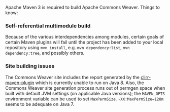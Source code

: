 <!--
Licensed to the Apache Software Foundation (ASF) under one
or more contributor license agreements.  See the NOTICE file
distributed with this work for additional information
regarding copyright ownership.  The ASF licenses this file
to you under the Apache License, Version 2.0 (the
"License"); you may not use this file except in compliance
with the License.  You may obtain a copy of the License at

  http://www.apache.org/licenses/LICENSE-2.0

Unless required by applicable law or agreed to in writing,
software distributed under the License is distributed on an
"AS IS" BASIS, WITHOUT WARRANTIES OR CONDITIONS OF ANY
KIND, either express or implied.  See the License for the
specific language governing permissions and limitations
under the License.
-->

Apache Maven 3 is required to build Apache Commons Weaver. Things to know:

### Self-referential multimodule build
Because of the various interdependencies among modules, certain goals of
certain Maven plugins will fail until the project has been added to your
local repository using `mvn install`, e.g.
`mvn dependency:list`, `mvn dependency:tree`, and possibly others.

### Site building issues
The Commons Weaver site includes the report generated by the
[clirr-maven-plugin](http://www.mojohaus.org/clirr-maven-plugin/) which is
currently unable to run on Java 8. Also, the Commons Weaver site generation
process runs out of permgen space when built with default JVM settings (on
applicable Java versions); the `MAVEN_OPTS` environment variable can be used to
set `MaxPermSize`. `-XX:MaxPermSize=128m` seems to be adequate on Java 7.

